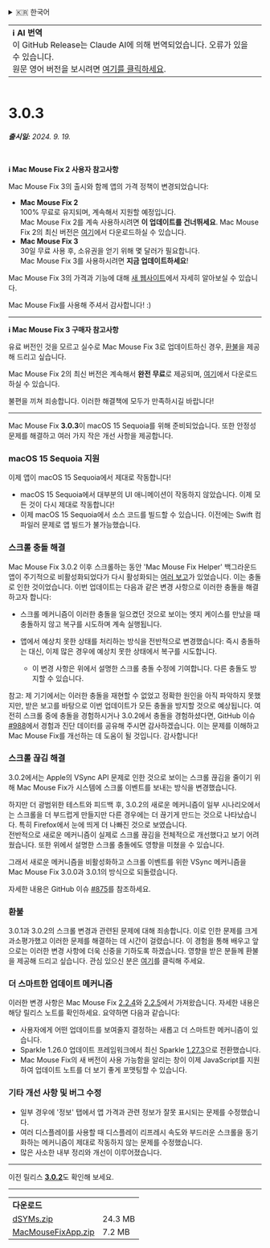 <details>
<summary>🇰🇷 한국어</summary>

[🇬🇧 English (GitHub Release)](https://github.com/noah-nuebling/mac-mouse-fix/releases/tag/3.0.3)\
[🇦🇩 Català](https://redirect.macmousefix.com/?target=mmf-release&tag=3.0.3&locale=ca)\
[🇩🇪 Deutsch](https://redirect.macmousefix.com/?target=mmf-release&tag=3.0.3&locale=de)\
[🇪🇸 Español](https://redirect.macmousefix.com/?target=mmf-release&tag=3.0.3&locale=es)\
[🇫🇷 Français](https://redirect.macmousefix.com/?target=mmf-release&tag=3.0.3&locale=fr)\
[🇮🇩 Indonesia](https://redirect.macmousefix.com/?target=mmf-release&tag=3.0.3&locale=id)\
[🇮🇹 Italiano](https://redirect.macmousefix.com/?target=mmf-release&tag=3.0.3&locale=it)\
[🇭🇺 Magyar](https://redirect.macmousefix.com/?target=mmf-release&tag=3.0.3&locale=hu)\
[🇳🇱 Nederlands](https://redirect.macmousefix.com/?target=mmf-release&tag=3.0.3&locale=nl)\
[🇵🇱 Polski](https://redirect.macmousefix.com/?target=mmf-release&tag=3.0.3&locale=pl)\
[🇧🇷 Português (Brasil)](https://redirect.macmousefix.com/?target=mmf-release&tag=3.0.3&locale=pt-BR)\
[🇵🇹 Português (Portugal)](https://redirect.macmousefix.com/?target=mmf-release&tag=3.0.3&locale=pt-PT)\
[🇷🇴 Română](https://redirect.macmousefix.com/?target=mmf-release&tag=3.0.3&locale=ro)\
[🇸🇪 Svenska](https://redirect.macmousefix.com/?target=mmf-release&tag=3.0.3&locale=sv)\
[🇻🇳 Tiếng Việt](https://redirect.macmousefix.com/?target=mmf-release&tag=3.0.3&locale=vi)\
[🇹🇷 Türkçe](https://redirect.macmousefix.com/?target=mmf-release&tag=3.0.3&locale=tr)\
[🇨🇿 Čeština](https://redirect.macmousefix.com/?target=mmf-release&tag=3.0.3&locale=cs)\
[🇬🇷 Ελληνικά](https://redirect.macmousefix.com/?target=mmf-release&tag=3.0.3&locale=el)\
[🇷🇺 Русский](https://redirect.macmousefix.com/?target=mmf-release&tag=3.0.3&locale=ru)\
[🇺🇦 Українська](https://redirect.macmousefix.com/?target=mmf-release&tag=3.0.3&locale=uk)\
[🇮🇱 עברית](https://redirect.macmousefix.com/?target=mmf-release&tag=3.0.3&locale=he)\
[🇸🇦 العربية](https://redirect.macmousefix.com/?target=mmf-release&tag=3.0.3&locale=ar)\
[🇮🇳 हिन्दी](https://redirect.macmousefix.com/?target=mmf-release&tag=3.0.3&locale=hi)\
[🇹🇭 ไทย](https://redirect.macmousefix.com/?target=mmf-release&tag=3.0.3&locale=th)\
[🇨🇳 中文 (简体)](https://redirect.macmousefix.com/?target=mmf-release&tag=3.0.3&locale=zh-Hans)\
[🇨🇳 中文 (繁體)](https://redirect.macmousefix.com/?target=mmf-release&tag=3.0.3&locale=zh-Hant)\
[🇭🇰 中文（香港)](https://redirect.macmousefix.com/?target=mmf-release&tag=3.0.3&locale=zh-HK)\
[🇯🇵 日本語](https://redirect.macmousefix.com/?target=mmf-release&tag=3.0.3&locale=ja)\
**🇰🇷 한국어**\
[Help translate Mac Mouse Fix to different languages!](https://github.com/noah-nuebling/mac-mouse-fix/discussions/731)
</details>
<table align=><td>
<b>ℹ️ AI 번역</b><br>
이 GitHub Release는 Claude AI에 의해 번역되었습니다. 오류가 있을 수 있습니다.<br>
원문 영어 버전을 보시려면 <a href="https://github.com/noah-nuebling/mac-mouse-fix/releases/tag/3.0.3">여기를 클릭하세요</a>.
</td></table>

<table></table>

# 3.0.3
***출시일:** 2024. 9. 19.*

<br>

**ℹ️ Mac Mouse Fix 2 사용자 참고사항**

Mac Mouse Fix 3의 출시와 함께 앱의 가격 정책이 변경되었습니다:

- **Mac Mouse Fix 2**\
100% 무료로 유지되며, 계속해서 지원할 예정입니다.\
Mac Mouse Fix 2를 계속 사용하시려면 **이 업데이트를 건너뛰세요**. Mac Mouse Fix 2의 최신 버전은 [여기](https://redirect.macmousefix.com/?target=mmf2-latest&locale=ko)에서 다운로드하실 수 있습니다.
- **Mac Mouse Fix 3**\
30일 무료 사용 후, 소유권을 얻기 위해 몇 달러가 필요합니다.\
Mac Mouse Fix 3를 사용하시려면 **지금 업데이트하세요**!

Mac Mouse Fix 3의 가격과 기능에 대해 [새 웹사이트](https://macmousefix.com/)에서 자세히 알아보실 수 있습니다.

Mac Mouse Fix를 사용해 주셔서 감사합니다! :)

---

**ℹ️ Mac Mouse Fix 3 구매자 참고사항**

유료 버전인 것을 모르고 실수로 Mac Mouse Fix 3로 업데이트하신 경우, [환불](https://redirect.macmousefix.com/?target=mmf-apply-for-refund&locale=ko)을 제공해 드리고 싶습니다.

Mac Mouse Fix 2의 최신 버전은 계속해서 **완전 무료**로 제공되며, [여기](https://redirect.macmousefix.com/?target=mmf2-latest&locale=ko)에서 다운로드하실 수 있습니다.

불편을 끼쳐 죄송합니다. 이러한 해결책에 모두가 만족하시길 바랍니다!

---

Mac Mouse Fix **3.0.3**이 macOS 15 Sequoia를 위해 준비되었습니다. 또한 안정성 문제를 해결하고 여러 가지 작은 개선 사항을 제공합니다.

### macOS 15 Sequoia 지원

이제 앱이 macOS 15 Sequoia에서 제대로 작동합니다!

- macOS 15 Sequoia에서 대부분의 UI 애니메이션이 작동하지 않았습니다. 이제 모든 것이 다시 제대로 작동합니다!
- 이제 macOS 15 Sequoia에서 소스 코드를 빌드할 수 있습니다. 이전에는 Swift 컴파일러 문제로 앱 빌드가 불가능했습니다.

### 스크롤 충돌 해결

Mac Mouse Fix 3.0.2 이후 스크롤하는 동안 'Mac Mouse Fix Helper' 백그라운드 앱이 주기적으로 비활성화되었다가 다시 활성화되는 [여러 보고](https://github.com/noah-nuebling/mac-mouse-fix/issues/988)가 있었습니다. 이는 충돌로 인한 것이었습니다. 이번 업데이트는 다음과 같은 변경 사항으로 이러한 충돌을 해결하고자 합니다:

- 스크롤 메커니즘이 이러한 충돌을 일으켰던 것으로 보이는 엣지 케이스를 만났을 때 충돌하지 않고 복구를 시도하며 계속 실행됩니다.
- 앱에서 예상치 못한 상태를 처리하는 방식을 전반적으로 변경했습니다: 즉시 충돌하는 대신, 이제 많은 경우에 예상치 못한 상태에서 복구를 시도합니다.
    
    - 이 변경 사항은 위에서 설명한 스크롤 충돌 수정에 기여합니다. 다른 충돌도 방지할 수 있습니다.

참고: 제 기기에서는 이러한 충돌을 재현할 수 없었고 정확한 원인을 아직 파악하지 못했지만, 받은 보고를 바탕으로 이번 업데이트가 모든 충돌을 방지할 것으로 예상됩니다. 여전히 스크롤 중에 충돌을 경험하시거나 3.0.2에서 충돌을 경험하셨다면, GitHub 이슈 [#988](https://github.com/noah-nuebling/mac-mouse-fix/issues/988)에서 경험과 진단 데이터를 공유해 주시면 감사하겠습니다. 이는 문제를 이해하고 Mac Mouse Fix를 개선하는 데 도움이 될 것입니다. 감사합니다!

### 스크롤 끊김 해결

3.0.2에서는 Apple의 VSync API 문제로 인한 것으로 보이는 스크롤 끊김을 줄이기 위해 Mac Mouse Fix가 시스템에 스크롤 이벤트를 보내는 방식을 변경했습니다.

하지만 더 광범위한 테스트와 피드백 후, 3.0.2의 새로운 메커니즘이 일부 시나리오에서는 스크롤을 더 부드럽게 만들지만 다른 경우에는 더 끊기게 만드는 것으로 나타났습니다. 특히 Firefox에서 눈에 띄게 더 나빠진 것으로 보였습니다.\
전반적으로 새로운 메커니즘이 실제로 스크롤 끊김을 전체적으로 개선했다고 보기 어려웠습니다. 또한 위에서 설명한 스크롤 충돌에도 영향을 미쳤을 수 있습니다.

그래서 새로운 메커니즘을 비활성화하고 스크롤 이벤트를 위한 VSync 메커니즘을 Mac Mouse Fix 3.0.0과 3.0.1의 방식으로 되돌렸습니다.

자세한 내용은 GitHub 이슈 [#875](https://github.com/noah-nuebling/mac-mouse-fix/issues/875)를 참조하세요.

### 환불

3.0.1과 3.0.2의 스크롤 변경과 관련된 문제에 대해 죄송합니다. 이로 인한 문제를 크게 과소평가했고 이러한 문제를 해결하는 데 시간이 걸렸습니다. 이 경험을 통해 배우고 앞으로는 이러한 변경 사항에 더욱 신중을 기하도록 하겠습니다. 영향을 받은 분들께 환불을 제공해 드리고 싶습니다. 관심 있으신 분은 [여기](https://redirect.macmousefix.com/?target=mmf-apply-for-refund&locale=ko)를 클릭해 주세요.

### 더 스마트한 업데이트 메커니즘

이러한 변경 사항은 Mac Mouse Fix [2.2.4](https://redirect.macmousefix.com/?target=mmf-release&tag=2.2.4&locale=ko)와 [2.2.5](https://redirect.macmousefix.com/?target=mmf-release&tag=2.2.5&locale=ko)에서 가져왔습니다. 자세한 내용은 해당 릴리스 노트를 확인하세요. 요약하면 다음과 같습니다:

- 사용자에게 어떤 업데이트를 보여줄지 결정하는 새롭고 더 스마트한 메커니즘이 있습니다.
- Sparkle 1.26.0 업데이트 프레임워크에서 최신 Sparkle [1.27.3](https://github.com/sparkle-project/Sparkle/releases/tag/1.27.3)으로 전환했습니다.
- Mac Mouse Fix의 새 버전이 사용 가능함을 알리는 창이 이제 JavaScript를 지원하여 업데이트 노트를 더 보기 좋게 포맷팅할 수 있습니다.

### 기타 개선 사항 및 버그 수정

- 일부 경우에 '정보' 탭에서 앱 가격과 관련 정보가 잘못 표시되는 문제를 수정했습니다.
- 여러 디스플레이를 사용할 때 디스플레이 리프레시 속도와 부드러운 스크롤을 동기화하는 메커니즘이 제대로 작동하지 않는 문제를 수정했습니다.
- 많은 사소한 내부 정리와 개선이 이루어졌습니다.

---

이전 릴리스 [**3.0.2**](https://redirect.macmousefix.com/?target=mmf-release&tag=3.0.2&locale=ko)도 확인해 보세요.

---

<table align="start">
<tr>
    <td colspan=2>
        <b>다운로드</b>
    </td>
</tr>
<tr>
    <td><a href="https://github.com/noah-nuebling/mac-mouse-fix/releases/download/3.0.3/dSYMs.zip">dSYMs.zip</a></td>
    <td>24.3 MB</td>
</tr>
<tr>
    <td><a href="https://github.com/noah-nuebling/mac-mouse-fix/releases/download/3.0.3/MacMouseFixApp.zip">MacMouseFixApp.zip</a></td>
    <td>7.2 MB</td>
</tr>
</table>